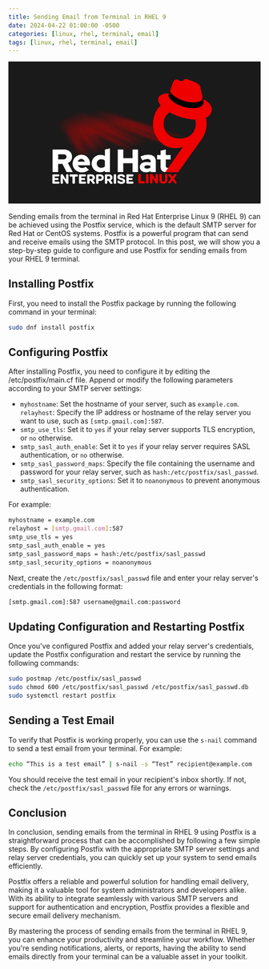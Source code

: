 ```yaml
---
title: Sending Email from Terminal in RHEL 9
date: 2024-04-22 01:00:00 -0500
categories: [linux, rhel, terminal, email]
tags: [linux, rhel, terminal, email]
---
```


![Sending Email from Terminal in RHEL 9](/assets/img/posts/2024/send_email_from_terminal/send_email_from_terminal.jpg)


Sending emails from the terminal in Red Hat Enterprise Linux 9 (RHEL 9) can be achieved using the Postfix service, which is the default SMTP server for Red Hat or CentOS systems. Postfix is a powerful program that can send and receive emails using the SMTP protocol. In this post, we will show you a step-by-step guide to configure and use Postfix for sending emails from your RHEL 9 terminal.

## Installing Postfix

First, you need to install the Postfix package by running the following command in your terminal:

```bash
sudo dnf install postfix
```

## Configuring Postfix

After installing Postfix, you need to configure it by editing the /etc/postfix/main.cf file. Append or modify the following parameters according to your SMTP server settings:

- `myhostname`: Set the hostname of your server, such as `example.com`.
`relayhost`: Specify the IP address or hostname of the relay server you want to use, such as `[smtp.gmail.com]:587`.
- `smtp_use_tls`: Set it to `yes` if your relay server supports TLS encryption, or `no` otherwise.
- `smtp_sasl_auth_enable`: Set it to `yes` if your relay server requires SASL authentication, or `no` otherwise.
- `smtp_sasl_password_maps`: Specify the file containing the username and password for your relay server, such as `hash:/etc/postfix/sasl_passwd`.
- `smtp_sasl_security_options`: Set it to `noanonymous` to prevent anonymous authentication.

For example:

```bash
myhostname = example.com
relayhost = [smtp.gmail.com]:587
smtp_use_tls = yes
smtp_sasl_auth_enable = yes
smtp_sasl_password_maps = hash:/etc/postfix/sasl_passwd
smtp_sasl_security_options = noanonymous
```

Next, create the `/etc/postfix/sasl_passwd` file and enter your relay server's credentials in the following format:

```bash
[smtp.gmail.com]:587 username@gmail.com:password
```

## Updating Configuration and Restarting Postfix
Once you've configured Postfix and added your relay server's credentials, update the Postfix configuration and restart the service by running the following commands:

```bash
sudo postmap /etc/postfix/sasl_passwd
sudo chmod 600 /etc/postfix/sasl_passwd /etc/postfix/sasl_passwd.db
sudo systemctl restart postfix
```

## Sending a Test Email
To verify that Postfix is working properly, you can use the `s-nail` command to send a test email from your terminal. For example:

```bash
echo “This is a test email” | s-nail -s “Test” recipient@example.com
```

You should receive the test email in your recipient's inbox shortly. If not, check the `/etc/postfix/sasl_passwd` file for any errors or warnings.


## Conclusion

In conclusion, sending emails from the terminal in RHEL 9 using Postfix is a straightforward process that can be accomplished by following a few simple steps. By configuring Postfix with the appropriate SMTP server settings and relay server credentials, you can quickly set up your system to send emails efficiently.

Postfix offers a reliable and powerful solution for handling email delivery, making it a valuable tool for system administrators and developers alike. With its ability to integrate seamlessly with various SMTP servers and support for authentication and encryption, Postfix provides a flexible and secure email delivery mechanism.

By mastering the process of sending emails from the terminal in RHEL 9, you can enhance your productivity and streamline your workflow. Whether you're sending notifications, alerts, or reports, having the ability to send emails directly from your terminal can be a valuable asset in your toolkit.